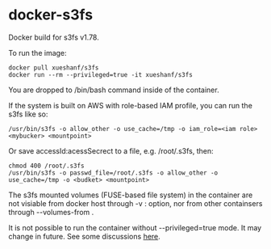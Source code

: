 docker-s3fs
===========

Docker build for s3fs v1.78. 

To run the image:

    docker pull xueshanf/s3fs
    docker run --rm --privileged=true -it xueshanf/s3fs

You are dropped to /bin/bash command inside of the container.

If the system is built on AWS with role-based IAM profile, you can run the s3fs like so:

    /usr/bin/s3fs -o allow_other -o use_cache=/tmp -o iam_role=<iam role> <mybucker> <mountpoint>

Or save accessId:acessSecrect to a file, e.g. /root/.s3fs, then:

    chmod 400 /root/.s3fs
    /usr/bin/s3fs -o passwd_file=/root/.s3fs -o allow_other -o use_cache=/tmp -o <budket> <mountpoint>

The s3fs mounted volumes (FUSE-based file system) in the container are not visiable from docker host through -v <hostvol>:<containervol> option, nor from other containsers through --volumes-from <containername>. 
    
It is not possible to run the container without --privileged=true mode. It may change in future. See some discussions [here](https://github.com/docker/docker/pull/4833).

